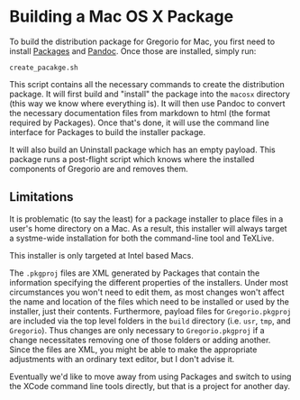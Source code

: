 # Building a Mac OS X Package


To build the distribution package for Gregorio for Mac, you first need to install [Packages](http://s.sudre.free.fr/Software/Packages/about.html) and [Pandoc](johnmacfarlane.net/pandoc/index.html).  Once those are installed, simply run:

`create_pacakge.sh`

This script contains all the necessary commands to create the distribution package.  It will first build and "install" the package into the `macosx` directory (this way we know where everything is).  It will then use Pandoc to convert the necessary documentation files from markdown to html (the format required by Packages).  Once that's done, it will use the command line interface for Packages to build the installer package.

It will also build an Uninstall package which has an empty payload.  This package runs a post-flight script which knows where the installed components of Gregorio are and removes them.


## Limitations

It is problematic (to say the least) for a package installer to place files in a user's home directory on a Mac.  As a result, this installer will always target a systme-wide installation for both the command-line tool and TeXLive.

This installer is only targeted at Intel based Macs.

The `.pkgproj` files are XML generated by Packages that contain the information specifying the different properties of the installers.  Under most circumstances you won't need to edit them, as most changes won't affect the name and location of the files which need to be installed or used by the installer, just their contents.  Furthermore, payload files for `Gregorio.pkgproj` are included via the top level folders in the `build` directory (i.e. `usr`, `tmp`, and `Gregorio`).  Thus changes are only necessary to `Gregorio.pkgproj` if a change necessitates removing one of those folders or adding another.  Since the files are XML, you might be able to make the appropriate adjustments with an ordinary text editor, but I don't advise it.

Eventually we'd like to move away from using Packages and switch to using the XCode command line tools directly, but that is a project for another day.
